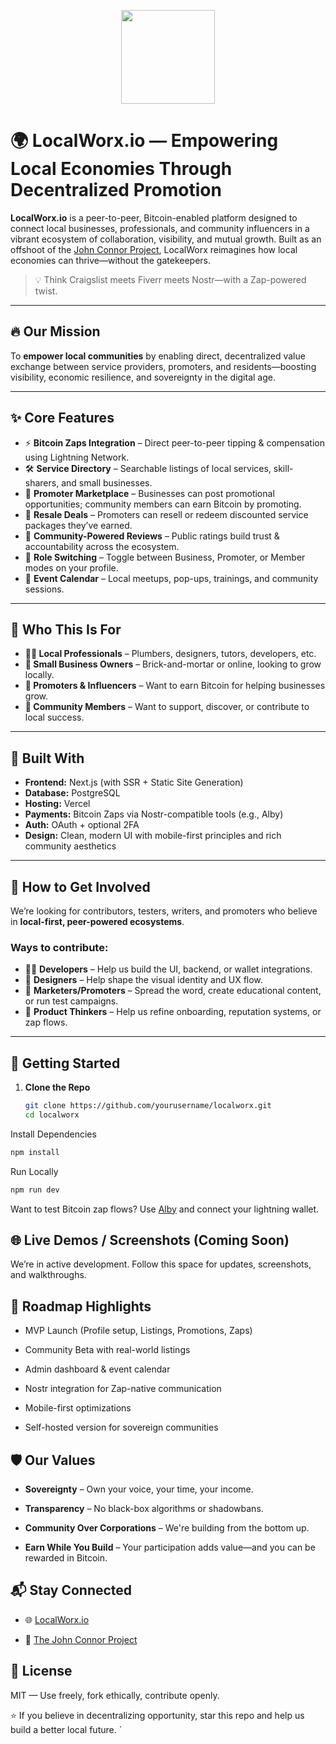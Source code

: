 <p align="center">
   <img  width="150" height="auto" src="https://github.com/user-attachments/assets/623f6cfa-9cd0-4feb-a219-ebe593a58d3c" />
</p>

# 🌍 LocalWorx.io — Empowering Local Economies Through Decentralized Promotion

**LocalWorx.io** is a peer-to-peer, Bitcoin-enabled platform designed to connect local businesses, professionals, and community influencers in a vibrant ecosystem of collaboration, visibility, and mutual growth. Built as an offshoot of the [John Connor Project](https://johnconnorproject.org), LocalWorx reimagines how local economies can thrive—without the gatekeepers.

> 💡 Think Craigslist meets Fiverr meets Nostr—with a Zap-powered twist.

---

## 🔥 Our Mission

To **empower local communities** by enabling direct, decentralized value exchange between service providers, promoters, and residents—boosting visibility, economic resilience, and sovereignty in the digital age.

---

## ✨ Core Features

- ⚡ **Bitcoin Zaps Integration** – Direct peer-to-peer tipping & compensation using Lightning Network.
- 🛠️ **Service Directory** – Searchable listings of local services, skill-sharers, and small businesses.
- 📢 **Promoter Marketplace** – Businesses can post promotional opportunities; community members can earn Bitcoin by promoting.
- 🔁 **Resale Deals** – Promoters can resell or redeem discounted service packages they’ve earned.
- 🧠 **Community-Powered Reviews** – Public ratings build trust & accountability across the ecosystem.
- 🔄 **Role Switching** – Toggle between Business, Promoter, or Member modes on your profile.
- 📍 **Event Calendar** – Local meetups, pop-ups, trainings, and community sessions.

---

## 👥 Who This Is For

- **🧑‍🔧 Local Professionals** – Plumbers, designers, tutors, developers, etc.
- **🏪 Small Business Owners** – Brick-and-mortar or online, looking to grow locally.
- **📣 Promoters & Influencers** – Want to earn Bitcoin for helping businesses grow.
- **🤝 Community Members** – Want to support, discover, or contribute to local success.

---

## 🧱 Built With

- **Frontend:** Next.js (with SSR + Static Site Generation)
- **Database:** PostgreSQL
- **Hosting:** Vercel
- **Payments:** Bitcoin Zaps via Nostr-compatible tools (e.g., Alby)
- **Auth:** OAuth + optional 2FA
- **Design:** Clean, modern UI with mobile-first principles and rich community aesthetics

---

## 🤝 How to Get Involved

We’re looking for contributors, testers, writers, and promoters who believe in **local-first, peer-powered ecosystems**.

### Ways to contribute:

- 👨‍💻 **Developers** – Help us build the UI, backend, or wallet integrations.
- 🎨 **Designers** – Help shape the visual identity and UX flow.
- 📢 **Marketers/Promoters** – Spread the word, create educational content, or run test campaigns.
- 🧠 **Product Thinkers** – Help us refine onboarding, reputation systems, or zap flows.

---

## 🚀 Getting Started

1. **Clone the Repo**
   ```bash
   git clone https://github.com/yourusername/localworx.git
   cd localworx
   ```

Install Dependencies

```bash
npm install
```

Run Locally

```bash
npm run dev
```

Want to test Bitcoin zap flows? Use [Alby](https://getalby.com) and connect your lightning wallet.

## 🌐 Live Demos / Screenshots (Coming Soon)

We’re in active development. Follow this space for updates, screenshots, and walkthroughs.

## 🧭 Roadmap Highlights

- MVP Launch (Profile setup, Listings, Promotions, Zaps)

- Community Beta with real-world listings

- Admin dashboard & event calendar

- Nostr integration for Zap-native communication

- Mobile-first optimizations

- Self-hosted version for sovereign communities

## 🛡️ Our Values

- **Sovereignty** – Own your voice, your time, your income.

- **Transparency** – No black-box algorithms or shadowbans.

- **Community Over Corporations** – We're building from the bottom up.

- **Earn While You Build** – Your participation adds value—and you can be rewarded in Bitcoin.

## 📬 Stay Connected

- 🌐 [LocalWorx.io](https://localworx.io)

- 🧠 [The John Connor Project](https://johnconnorproject.org)

<!-- 🐦 Twitter: @RenaissanceTech

📧 Contact: info@localworx.io
-->

## 📄 License

MIT — Use freely, fork ethically, contribute openly.

⭐ If you believe in decentralizing opportunity, star this repo and help us build a better local future.
`
